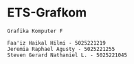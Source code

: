 # ETS-Grafkom

```
Grafika Komputer F

Faa'iz Haikal Hilmi - 5025221219
Jeremia Raphael Agusty - 5025221255
Steven Gerard Nathaniel L. - 5025221045
```

